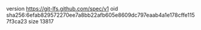 version https://git-lfs.github.com/spec/v1
oid sha256:6efab829572270ee7a8bb22afb605e8609dc797eaab4a1e178cffe1157f3ca23
size 13817

